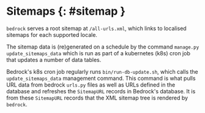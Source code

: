 # Sitemaps {: #sitemap }

`bedrock` serves a root sitemap at `/all-urls.xml`, which links to localised sitemaps for each supported locale.

The sitemap data is (re)generated on a schedule by the command `manage.py update_sitemaps_data` which is run as part of
a kubernetes (k8s) cron job that updates a number of data tables.

Bedrock's k8s cron job regularly runs `bin/run-db-update.sh`, which calls the `update_sitemaps_data` management command.
This command is what pulls URL data from bedrock `urls.py` files as well as URLs defined in the database and refreshes the
`SitemapURL` records in Bedrock's database. It is from these `SitemapURL` records that the XML sitemap tree is rendered by `bedrock`.
